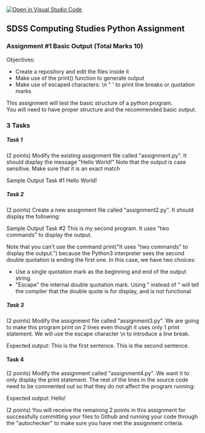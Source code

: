 [![Open in Visual Studio Code](https://classroom.github.com/assets/open-in-vscode-f059dc9a6f8d3a56e377f745f24479a46679e63a5d9fe6f495e02850cd0d8118.svg)](https://classroom.github.com/online_ide?assignment_repo_id=6689835&assignment_repo_type=AssignmentRepo)
## SDSS Computing Studies Python Assignment
### Assignment #1 Basic Output (Total Marks 10)

Objectives:
* Create a repository and edit the files inside it
* Make use of the print() function to generate output
* Make use of escaped characters: \n \" \' to print line breaks or quotation marks

This assignment will test the basic structure of a python program.  
You will need to have proper structure and the recommended basic output.

### 3 Tasks

##### Task 1
(2 points) Modify the existing assignment file called "assignment.py".  It should display the message "Hello World!" Note that the output is case sensitive. Make sure that it is an exact match

Sample Output Task #1
Hello World!

##### Task 2
(2 points) Create a new assignment file called "assignment2.py".  It should display the following:

Sample Output Task #2
This is my second program.
It uses "two commands" to display the output.

Note that you can't use the command print("It uses "two commands" to display the output.") because the Python3 interpreter sees the second double quotation is ending the first one.  In this case, we have two choices:
  - Use a single quotation mark as the beginning and end of the output string.
  - "Escape" the internal double quotation mark.  Using \" instead of " will tell the compiler that the double quote is for display, and is not functional

##### Task 3
(2 points) Modify the assignment file called "assignment3.py".  We are going to make
this program print on 2 lines even though it uses only 1 print statement. We will use
the escape character \n to introduce a line break.

Expected output:
This is the first sentence.
This is the second sentence.

#### Task 4
(2 points) Modify the assignment called "assignment4.py".  We want it to only display the print statement.  The rest of the lines in the source code need to be commented out so that they do not affect the program running:

Expected output:
Hello!

(2 points) You will receive the remaining 2 points in this assignment for successfully committing your files to Github and running your code through the "autochecker" to make sure you have met the assignment criteria.
